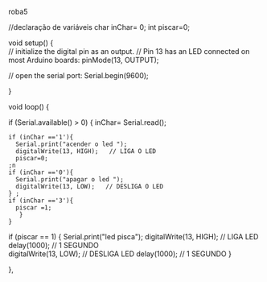 roba5

//declaração de variáveis
char inChar= 0;
int piscar=0;

void setup() {                
  // initialize the digital pin as an output.
  // Pin 13 has an LED connected on most Arduino boards:
  pinMode(13, OUTPUT); 

  // open the serial port:
  Serial.begin(9600);


 
}


void loop() {

  if (Serial.available() > 0) {
    inChar= Serial.read();

    if (inChar =='1'){
      Serial.print("acender o led ");
      digitalWrite(13, HIGH);   // LIGA O LED
      piscar=0;
    ;n
    if (inChar =='0'){
      Serial.print("apagar o led ");
      digitalWrite(13, LOW);   // DESLIGA O LED
    } ;
    if (inChar =='3'){
      piscar =1;
       }
    }

if (piscar == 1) {
 Serial.print("led pisca");
      digitalWrite(13, HIGH); // LIGA LED
      delay(1000); // 1 SEGUNDO              
      digitalWrite(13, LOW); // DESLIGA LED
      delay(1000); // 1 SEGUNDO
}

},
